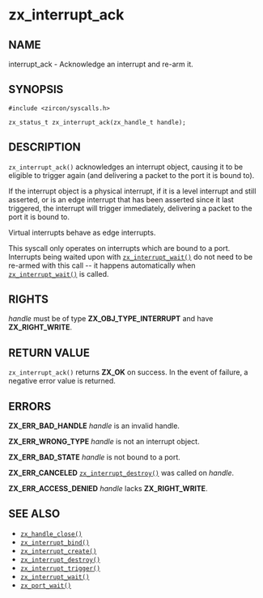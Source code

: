 # zx_interrupt_ack

## NAME

<!-- Updated by update-docs-from-abigen, do not edit. -->

interrupt_ack - Acknowledge an interrupt and re-arm it.

## SYNOPSIS

<!-- Updated by update-docs-from-abigen, do not edit. -->

```
#include <zircon/syscalls.h>

zx_status_t zx_interrupt_ack(zx_handle_t handle);
```

## DESCRIPTION

`zx_interrupt_ack()` acknowledges an interrupt object, causing it to be eligible
to trigger again (and delivering a packet to the port it is bound to).

If the interrupt object is a physical interrupt, if it is a level interrupt and
still asserted, or is an edge interrupt that has been asserted since it last
triggered, the interrupt will trigger immediately, delivering a packet to the
port it is bound to.

Virtual interrupts behave as edge interrupts.

This syscall only operates on interrupts which are bound to a port.  Interrupts
being waited upon with [`zx_interrupt_wait()`] do not need to be re-armed with this
call -- it happens automatically when [`zx_interrupt_wait()`] is called.

## RIGHTS

<!-- Updated by update-docs-from-abigen, do not edit. -->

*handle* must be of type **ZX_OBJ_TYPE_INTERRUPT** and have **ZX_RIGHT_WRITE**.

## RETURN VALUE

`zx_interrupt_ack()` returns **ZX_OK** on success. In the event
of failure, a negative error value is returned.

## ERRORS

**ZX_ERR_BAD_HANDLE** *handle* is an invalid handle.

**ZX_ERR_WRONG_TYPE** *handle* is not an interrupt object.

**ZX_ERR_BAD_STATE** *handle* is not bound to a port.

**ZX_ERR_CANCELED**  [`zx_interrupt_destroy()`] was called on *handle*.

**ZX_ERR_ACCESS_DENIED** *handle* lacks **ZX_RIGHT_WRITE**.

## SEE ALSO

 - [`zx_handle_close()`]
 - [`zx_interrupt_bind()`]
 - [`zx_interrupt_create()`]
 - [`zx_interrupt_destroy()`]
 - [`zx_interrupt_trigger()`]
 - [`zx_interrupt_wait()`]
 - [`zx_port_wait()`]

<!-- References updated by update-docs-from-abigen, do not edit. -->

[`zx_handle_close()`]: handle_close.md
[`zx_interrupt_bind()`]: interrupt_bind.md
[`zx_interrupt_create()`]: interrupt_create.md
[`zx_interrupt_destroy()`]: interrupt_destroy.md
[`zx_interrupt_trigger()`]: interrupt_trigger.md
[`zx_interrupt_wait()`]: interrupt_wait.md
[`zx_port_wait()`]: port_wait.md

